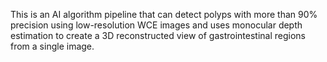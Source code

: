 This is an AI algorithm pipeline that can detect polyps with more than 90% precision using low-resolution WCE images and uses monocular depth estimation to create a 3D reconstructed view of gastrointestinal regions from a single image.

